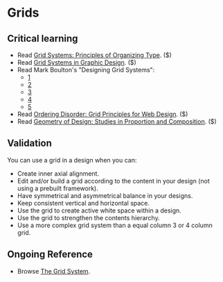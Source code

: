 Grids
=====

Critical learning
-----------------

* Read [Grid Systems: Principles of Organizing Type](http://amzn.to/grid-systems-principles). ($)
* Read [Grid Systems in Graphic Design](http://amzn.to/grid-systems-graphic-design). ($)
* Read Mark Boulton's "Designing Grid Systems":
  * [1](http://goo.gl/VOGP)
  * [2](http://goo.gl/at66)
  * [3](http://goo.gl/pw0Ks)
  * [4](http://goo.gl/EnL22)
  * [5](http://goo.gl/s9L1y)
* Read [Ordering Disorder: Grid Principles for Web Design](http://amzn.to/ordering-disorder). ($)
* Read [Geometry of Design: Studies in Proportion and Composition](http://amzn.to/geometry-design). ($)

Validation
----------

You can use a grid in a design when you can:

* Create inner axial alignment.
* Edit and/or build a grid according to the content in your design (not using a
  prebuilt framework).
* Have symmetrical and asymmetrical balance in your designs.
* Keep consistent vertical and horizontal space.
* Use the grid to create active white space within a design.
* Use the grid to strengthen the contents hierarchy.
* Use a more complex grid system than a equal column 3 or 4 column grid.

Ongoing Reference
-----------------

* Browse [The Grid System](http://www.thegridsystem.org/).
